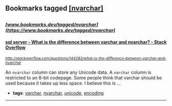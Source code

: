 ## Bookmarks tagged [[nvarchar]](https://www.bookmarks.dev/search?q=[nvarchar])

_<sup><sup>[www.bookmarks.dev/tagged/nvarchar](https://www.bookmarks.dev/tagged/nvarchar)</sup></sup>_
---
#### [sql server - What is the difference between varchar and nvarchar? - Stack Overflow](http://stackoverflow.com/questions/144283/what-is-the-difference-between-varchar-and-nvarchar)
_<sup>http://stackoverflow.com/questions/144283/what-is-the-difference-between-varchar-and-nvarchar</sup>_

An `nvarchar` column can store any Unicode data. A `varchar` column is restricted to an 8-bit codepage. Some people think that varchar should be used because it takes up less space. I believe this is ...
* **tags**: [varchar](../tagged/varchar.md), [nvarchar](../tagged/nvarchar.md), [unicode](../tagged/unicode.md), [encoding](../tagged/encoding.md)
---
